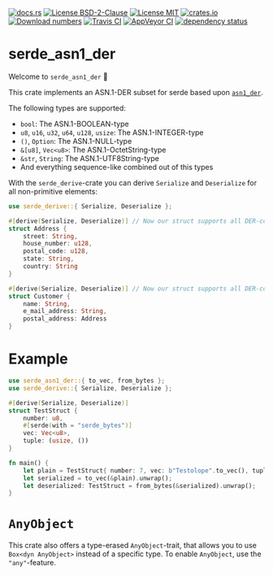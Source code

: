 [![docs.rs](https://docs.rs/serde_asn1_der/badge.svg)](https://docs.rs/serde_asn1_der)
[![License BSD-2-Clause](https://img.shields.io/badge/License-BSD--2--Clause-blue.svg)](https://opensource.org/licenses/BSD-2-Clause)
[![License MIT](https://img.shields.io/badge/License-MIT-blue.svg)](https://opensource.org/licenses/MIT)
[![crates.io](https://img.shields.io/crates/v/serde_asn1_der.svg)](https://crates.io/crates/serde_asn1_der)
[![Download numbers](https://img.shields.io/crates/d/serde_asn1_der.svg)](https://crates.io/crates/serde_asn1_der)
[![Travis CI](https://travis-ci.org/KizzyCode/serde_asn1_der-rust.svg?branch=master)](https://travis-ci.org/KizzyCode/serde_asn1_der-rust)
[![AppVeyor CI](https://ci.appveyor.com/api/projects/status/github/KizzyCode/serde_asn1_der-rust?svg=true)](https://ci.appveyor.com/project/KizzyCode/serde-asn1-der-rust)
[![dependency status](https://deps.rs/crate/serde_asn1_der/0.7.5/status.svg)](https://deps.rs/crate/serde_asn1_der/0.7.5)


# serde_asn1_der
Welcome to `serde_asn1_der` 🎉

This crate implements an ASN.1-DER subset for serde based upon
[`asn1_der`](https://crates.io/crates/asn1_der).

The following types are supported:
 - `bool`: The ASN.1-BOOLEAN-type
 - `u8`, `u16`, `u32`, `u64`, `u128`, `usize`: The ASN.1-INTEGER-type
 - `()`, `Option`: The ASN.1-NULL-type
 - `&[u8]`, `Vec<u8>`: The ASN.1-OctetString-type
 - `&str`, `String`: The ASN.1-UTF8String-type
 - And everything sequence-like combined out of this types

With the `serde_derive`-crate you can derive `Serialize` and `Deserialize` for all non-primitive
elements:
```rust
use serde_derive::{ Serialize, Deserialize };

#[derive(Serialize, Deserialize)] // Now our struct supports all DER-conversion-traits
struct Address {
    street: String,
    house_number: u128,
    postal_code: u128,
    state: String,
    country: String
}

#[derive(Serialize, Deserialize)] // Now our struct supports all DER-conversion-traits too
struct Customer {
    name: String,
    e_mail_address: String,
    postal_address: Address
}
```


# Example
```rust
use serde_asn1_der::{ to_vec, from_bytes };
use serde_derive::{ Serialize, Deserialize };

#[derive(Serialize, Deserialize)]
struct TestStruct {
    number: u8,
    #[serde(with = "serde_bytes")]
    vec: Vec<u8>,
    tuple: (usize, ())
}

fn main() {
    let plain = TestStruct{ number: 7, vec: b"Testolope".to_vec(), tuple: (4, ()) };
    let serialized = to_vec(&plain).unwrap();
    let deserialized: TestStruct = from_bytes(&serialized).unwrap();
}
```


# `AnyObject`
This crate also offers a type-erased `AnyObject`-trait, that allows you to use `Box<dyn AnyObject>`
instead of a specific type. To enable `AnyObject`, use the `"any"`-feature.